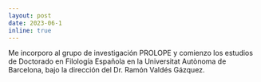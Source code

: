 ```yaml
---
layout: post
date: 2023-06-1
inline: true
---
```


Me incorporo al grupo de investigación PROLOPE y comienzo los estudios de Doctorado en Filología Española en la Universitat Autònoma de Barcelona, bajo la dirección del Dr. Ramón Valdés Gázquez.
